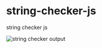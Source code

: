 # string-checker-js
 string checker js
 
![string checker output](https://github.com/krupesh788/string-checker-js/assets/71176180/bd6d7c63-1475-4f7e-b286-6d3e894f7691)
